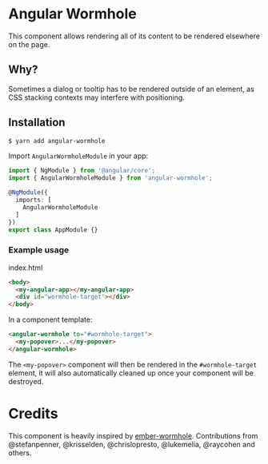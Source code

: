 # Angular Wormhole

This component allows rendering all of its content to be rendered elsewhere on
the page.

## Why?

Sometimes a dialog or tooltip has to be rendered outside of an element, as CSS
stacking contexts may interfere with positioning.

## Installation

```bash
$ yarn add angular-wormhole
```

Import `AngularWormholeModule` in your app:

```typescript
import { NgModule } from '@angular/core';
import { AngularWormholeModule } from 'angular-wormhole';

@NgModule({
  imports: [
    AngularWormholeModule
  ]
})
export class AppModule {}
```

### Example usage

index.html
```html
<body>
  <my-angular-app></my-angular-app>
  <div id="wormhole-target"></div>
</body>
```

In a component template:

```html
<angular-wormhole to="#wormhole-target">
  <my-popover>...</my-popover>
</angular-wormhole>
```

The `<my-popover>` component will then be rendered in the `#wormhole-target`
element, it will also automatically cleaned up once your component will be
destroyed.

# Credits

This component is heavily inspired by
[ember-wormhole](https://github.com/yapplabs/ember-wormhole).
Contributions from @stefanpenner, @krisselden, @chrislopresto, @lukemelia,
@raycohen and others.
